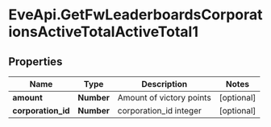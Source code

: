 # EveApi.GetFwLeaderboardsCorporationsActiveTotalActiveTotal1

## Properties
Name | Type | Description | Notes
------------ | ------------- | ------------- | -------------
**amount** | **Number** | Amount of victory points | [optional] 
**corporation_id** | **Number** | corporation_id integer | [optional] 


